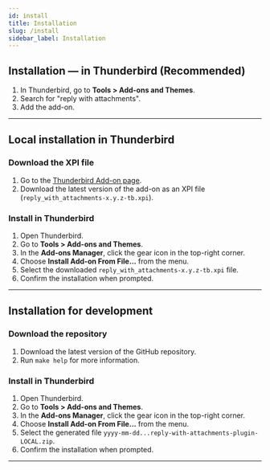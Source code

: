 ```yaml
---
id: install
title: Installation
slug: /install
sidebar_label: Installation
---
```


## Installation — in Thunderbird (Recommended)

1. In Thunderbird, go to **Tools > Add-ons and Themes**.
2. Search for "reply with attachments".
3. Add the add-on.

---

## Local installation in Thunderbird

### Download the XPI file

1. Go to the [Thunderbird Add-on page](https://addons.thunderbird.net/en-US/thunderbird/search/?q=reply%20with%20attachments).
2. Download the latest version of the add-on as an XPI file (`reply_with_attachments-x.y.z-tb.xpi`).

### Install in Thunderbird

1. Open Thunderbird.
2. Go to **Tools > Add-ons and Themes**.
3. In the **Add-ons Manager**, click the gear icon in the top-right corner.
4. Choose **Install Add-on From File…** from the menu.
5. Select the downloaded `reply_with_attachments-x.y.z-tb.xpi` file.
6. Confirm the installation when prompted.

---

## Installation for development

### Download the repository

1. Download the latest version of the GitHub repository.
2. Run `make help` for more information.

### Install in Thunderbird

1. Open Thunderbird.
2. Go to **Tools > Add-ons and Themes**.
3. In the **Add-ons Manager**, click the gear icon in the top-right corner.
4. Choose **Install Add-on From File…** from the menu.
5. Select the generated file `yyyy-mm-dd...reply-with-attachments-plugin-LOCAL.zip`.
6. Confirm the installation when prompted.

---
